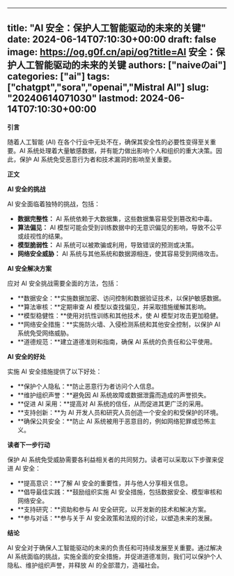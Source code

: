 
---
title: "AI 安全：保护人工智能驱动的未来的关键"
date: 2024-06-14T07:10:30+00:00
draft: false
image: https://og.g0f.cn/api/og?title=AI 安全：保护人工智能驱动的未来的关键
authors: ["naiveのai"]
categories: ["ai"]
tags: ["chatgpt","sora","openai","Mistral AI"]
slug: "20240614071030"
lastmod: 2024-06-14T07:10:30+00:00
---
**引言**

随着人工智能 (AI) 在各个行业中无处不在，确保其安全性的必要性变得至关重要。AI 系统处理着大量敏感数据，并有能力做出影响个人和组织的重大决策。因此，保护 AI 系统免受恶意行为者和技术漏洞的影响至关重要。

**正文**

**AI 安全的挑战**

AI 安全面临着独特的挑战，包括：

* **数据完整性：** AI 系统依赖于大数据集，这些数据集容易受到篡改和中毒。
* **算法偏见：** AI 模型可能会受到训练数据中的无意识偏见的影响，导致不公平或歧视性的结果。
* **模型脆弱性：** AI 系统可以被欺骗或利用，导致错误的预测或决策。
* **网络安全威胁：** AI 系统与其他系统和数据源相连，使其容易受到网络攻击。

**AI 安全解决方案**

应对 AI 安全挑战需要全面的方法，包括：

* **数据安全：**实施数据加密、访问控制和数据验证技术，以保护敏感数据。
* **算法审核：**定期审查 AI 模型以查找偏见，并采取措施缓解其影响。
* **模型稳健性：**使用对抗性训练和其他技术，使 AI 模型对攻击更加稳健。
* **网络安全措施：**实施防火墙、入侵检测系统和其他安全控制，以保护 AI 系统免受网络威胁。
* **道德规范：**建立道德准则和指南，确保 AI 系统的负责任和公平使用。

**AI 安全的好处**

实施 AI 安全措施提供了以下好处：

* **保护个人隐私：**防止恶意行为者访问个人信息。
* **维护组织声誉：**避免因 AI 系统故障或数据泄露而造成的声誉损失。
* **促进 AI 采用：**提高对 AI 系统的信任，从而促进其更广泛的采用。
* **支持创新：**为 AI 开发人员和研究人员创造一个安全的和受保护的环境。
* **确保公共安全：**防止 AI 系统被用于恶意目的，例如网络犯罪或恐怖主义。

**读者下一步行动**

保护 AI 系统免受威胁需要各利益相关者的共同努力。读者可以采取以下步骤来促进 AI 安全：

* **提高意识：**了解 AI 安全的重要性，并与他人分享相关信息。
* **倡导最佳实践：**鼓励组织实施 AI 安全措施，包括数据安全、模型审核和网络安全。
* **支持研究：**资助和参与 AI 安全研究，以开发新的技术和解决方案。
* **参与对话：**参与关于 AI 安全政策和法规的讨论，以塑造未来的发展。

**结论**

AI 安全对于确保人工智能驱动的未来的负责任和可持续发展至关重要。通过解决 AI 系统面临的挑战，实施全面的安全措施，并促进道德准则，我们可以保护个人隐私、维护组织声誉，并释放 AI 的全部潜力，造福社会。